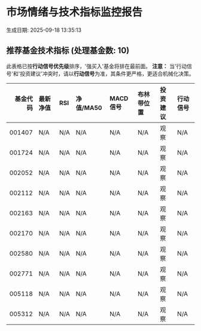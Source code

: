 # 市场情绪与技术指标监控报告

生成日期: 2025-09-18 13:35:13

## 推荐基金技术指标 (处理基金数: 10)
此表格已按**行动信号优先级**排序，'强买入'基金将排在最前面。
**注意：** 当'行动信号'和'投资建议'冲突时，请以**行动信号**为准，其条件更严格，更适合机械化决策。

|   基金代码 | 最新净值   | RSI   | 净值/MA50   | MACD信号   | 布林带位置   | 投资建议   | 行动信号   |
|-------:|:-------|:------|:----------|:---------|:--------|:-------|:-------|
| 001407 | N/A    | N/A   | N/A       | N/A      | N/A     | 观察     | N/A    |
| 001724 | N/A    | N/A   | N/A       | N/A      | N/A     | 观察     | N/A    |
| 002052 | N/A    | N/A   | N/A       | N/A      | N/A     | 观察     | N/A    |
| 002112 | N/A    | N/A   | N/A       | N/A      | N/A     | 观察     | N/A    |
| 002163 | N/A    | N/A   | N/A       | N/A      | N/A     | 观察     | N/A    |
| 002170 | N/A    | N/A   | N/A       | N/A      | N/A     | 观察     | N/A    |
| 002580 | N/A    | N/A   | N/A       | N/A      | N/A     | 观察     | N/A    |
| 002771 | N/A    | N/A   | N/A       | N/A      | N/A     | 观察     | N/A    |
| 005118 | N/A    | N/A   | N/A       | N/A      | N/A     | 观察     | N/A    |
| 005312 | N/A    | N/A   | N/A       | N/A      | N/A     | 观察     | N/A    |